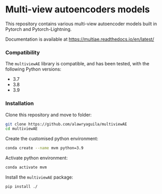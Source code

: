 # Multi-view autoencoders models 

This repository contains various multi-view autoencoder models built in Pytorch and Pytorch-Lightning. 

Documentation is available at https://multiae.readthedocs.io/en/latest/

### Compatibility
The ``multiviewAE`` library is compatible, and has been tested, with the following Python versions:
* 3.7
* 3.8
* 3.9

### Installation
Clone this repository and move to folder:
```bash
git clone https://github.com/alawryaguila/multiviewAE
cd multiviewAE
```

Create the customised python environment:
```bash
conda create --name mvm python=3.9
```

Activate python environment:
```bash
conda activate mvm
```

Install the ``multiviewAE`` package:
```bash
pip install ./
```

